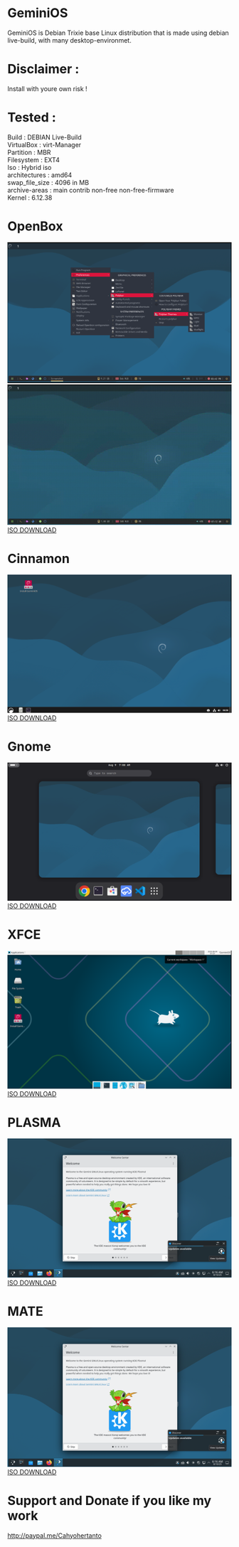 # GeminiOS
GeminiOS is Debian Trixie base Linux distribution that is made using debian live-build, with many desktop-environmet.

# Disclaimer :
Install with youre own risk !

# Tested :
Build : DEBIAN Live-Build </br>
VirtualBox : virt-Manager </br>
Partition : MBR </br>
Filesystem : EXT4 </br>
Iso : Hybrid iso</br>
architectures : amd64</br>
swap_file_size : 4096 in MB</br>
archive-areas : main contrib non-free non-free-firmware</br>
Kernel : 6.12.38</br>

# OpenBox
![Openbox](https://github.com/Kecubunk/Kecubunk.github.io/blob/master/images/1.png)
![](https://github.com/Kecubunk/Kecubunk.github.io/blob/master/images/openbox.gif)
[ISO DOWNLOAD](https://drive.google.com/file/d/1nj0L1n_xHsaP3h7NCzl7ZhoofAF3xYtg/view?usp=drive_link)

# Cinnamon
![Cinnamon](https://github.com/Kecubunk/Kecubunk.github.io/blob/master/images/3.png)
[ISO DOWNLOAD](https://drive.google.com/file/d/1Td-pTpxnINfEy6tqgXmjNiUe6nSkQx-5/view?usp=drive_link)

# Gnome
![Gnome](https://github.com/Kecubunk/Kecubunk.github.io/blob/master/images/4.png)
[ISO DOWNLOAD](https://drive.google.com/file/d/1dCDNX8LFxkFZlz_HlrDXlkqEm5JjDGke/view?usp=drive_link)

# XFCE
![XFCE](https://github.com/Kecubunk/Kecubunk.github.io/blob/master/images/5.png)
[ISO DOWNLOAD](https://drive.google.com/file/d/14Cjb8grQ9YKRBz8AekVUHvrffA03hw-Z/view?usp=drive_link)

# PLASMA
![PLASMA](https://github.com/Kecubunk/Kecubunk.github.io/blob/master/images/7.png)
[ISO DOWNLOAD](https://drive.google.com/file/d/1HUq6I0LClr4XX5V0hOsi1mCwVTYGL6Vn/view?usp=drive_link)

# MATE
![PLASMA](https://github.com/Kecubunk/Kecubunk.github.io/blob/master/images/7.png)
[ISO DOWNLOAD](https://drive.google.com/file/d/1HUq6I0LClr4XX5V0hOsi1mCwVTYGL6Vn/view?usp=drive_link)

# Support and Donate if you like my work
http://paypal.me/Cahyohertanto
